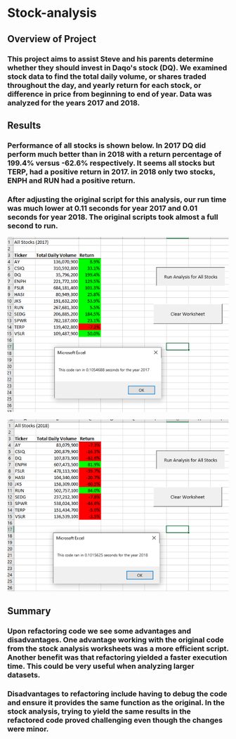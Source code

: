 # Stock-analysis

## Overview of Project

### This project aims to assist Steve and his parents determine whether they should invest in Daqo's stock (DQ). We examined stock data to find the total daily volume, or shares traded throughout the day, and yearly return for each stock, or difference in price from beginning to end of year. Data was analyzed for the years 2017 and 2018.

## Results

### Performance of all stocks is shown below. In 2017 DQ did perform much better than in 2018 with a return percentage of 199.4% versus -62.6% respectively. It seems all stocks but TERP, had a positive return in 2017. in 2018 only two stocks, ENPH and RUN had a positive return.

### After adjusting the original script for this analysis, our run time was much lower at 0.11 seconds for year 2017 and 0.01 seconds for year 2018. The original scripts took almost a full second to run.

![2017](Resources/VBA_Challenge_2017.png)

![2018](Resources/VBA_Challenge_2018.png)

## Summary

### Upon refactoring code we see some advantages and disadvantages. One advantage working with the original code from the stock analysis worksheets was a more efficient script. Another benefit was that refactoring yielded a faster execution time. This could be very useful when analyzing larger datasets. 

### Disadvantages to refactoring include having to debug the code and ensure it provides the same function as the original. In the stock analysis, trying to yield the same results in the refactored code proved challenging even though the changes were minor.

